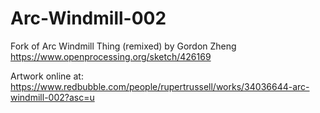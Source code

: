 # Arc-Windmill-002
Fork of Arc Windmill Thing (remixed) by Gordon Zheng  https://www.openprocessing.org/sketch/426169

Artwork online at: https://www.redbubble.com/people/rupertrussell/works/34036644-arc-windmill-002?asc=u
